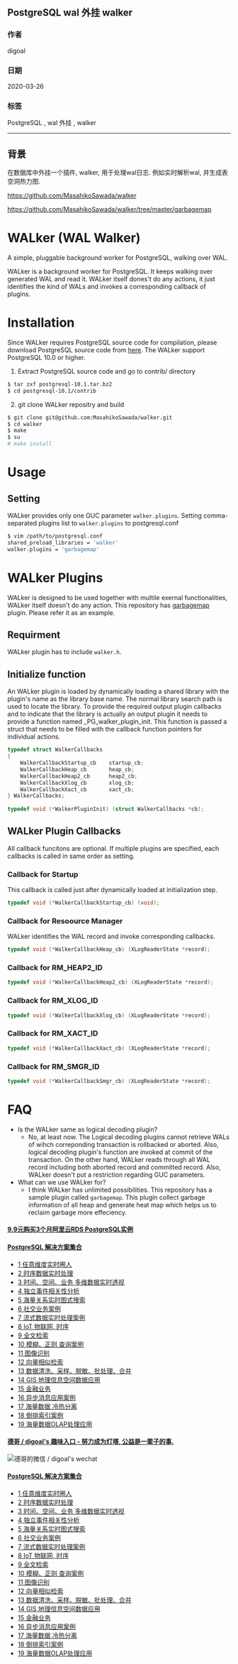 ## PostgreSQL wal 外挂 walker   
                                          
### 作者                                           
digoal                                          
                                          
### 日期                                                                      
2020-03-26                                           
                                          
### 标签                                                                            
PostgreSQL , wal 外挂 , walker          
                                          
----                                           
                                          
## 背景      
在数据库中外挂一个插件, walker, 用于处理wal日志. 例如实时解析wal, 并生成表空洞热力图.   
  
https://github.com/MasahikoSawada/walker  
  
https://github.com/MasahikoSawada/walker/tree/master/garbagemap  
  
# WALker (WAL Walker)  
  
A simple, pluggable background worker for PostgreSQL, walking over WAL.  
  
WALker is a background worker for PostgreSQL. It keeps walking over generated WAL and read it. WALker itself dones't do any actions, it just identifies the kind of WALs and invokes a corresponding callback of plugins.  
  
# Installation  
Since WALker requires PostgreSQL source code for compilation, please download PostgreSQL source code from [here](https://www.postgresql.org/ftp/source/). The WALker support PostgreSQL 10.0 or higher.  
  
1. Extract PostgreSQL source code and go to contrib/ directory  
```bash  
$ tar zxf postgresql-10.1.tar.bz2  
$ cd postgresql-10.1/contrib  
```  
2. git clone WALker repositry and build  
```bash  
$ git clone git@github.com:MasahikoSawada/walker.git  
$ cd walker  
$ make  
$ su  
# make install  
```  
  
# Usage  
  
## Setting  
WALker provides only one GUC parameter `walker.plugins`. Setting comma-separated plugins list to `walker.plugins` to postgresql.conf  
  
```bash  
$ vim /path/to/postgresql.conf  
shared_preload_libraries = 'walker'  
walker.plugins = 'garbagemap'  
```  
# WALker Plugins  
WALker is designed to be used together with multile exernal functionalities, WALker itself doesn't do any action. This repository has [garbagemap](https://github.com/MasahikoSawada/walker/tree/master/garbagemap) plugin. Please refer it as an example.  
  
## Requirment  
WALker plugin has to include `walker.h`.  
  
## Initialize function  
An WALker plugin is loaded by dynamically loading a shared library with the plugin's name as the library base name. The normal library search path is used to locate the library. To provide the required output plugin callbacks and to indicate that the library is actually an output plugin it needs to provide a function named _PG_walker_plugin_init. This function is passed a struct that needs to be filled with the callback function pointers for individual actions.  
  
```c  
typedef struct WalkerCallbacks  
{  
	WalkerCallbackStartup_cb	startup_cb;  
	WalkerCallbackHeap_cb		heap_cb;  
	WalkerCallbackHeap2_cb		heap2_cb;  
	WalkerCallbackXlog_cb		xlog_cb;  
	WalkerCallbackXact_cb		xact_cb;  
} WalkerCallbacks;  
  
typedef void (*WalkerPluginInit) (struct WalkerCallbacks *cb);  
```  
  
## WALker Plugin Callbacks  
All callback funcitons are optional. If multiple plugins are specified, each callbacks is called in same order as setting.  
  
### Callback for Startup  
This callback is called just after dynamically loaded at initialization step.  
  
```c  
typedef void (*WalkerCallbackStartup_cb) (void);  
```  
  
### Callback for Resoource Manager  
WALker identifies the WAL record and invoke corresponding callbacks.  
  
```c  
typedef void (*WalkerCallbackHeap_cb) (XLogReaderState *record);  
```  
  
### Callback for RM_HEAP2_ID  
  
```c  
typedef void (*WalkerCallbackHeap2_cb) (XLogReaderState *record);  
```  
  
### Callback for RM_XLOG_ID  
  
```c  
typedef void (*WalkerCallbackXlog_cb) (XLogReaderState *record);  
```  
  
### Callback for RM_XACT_ID  
  
```c  
typedef void (*WalkerCallbackXact_cb) (XLogReaderState *record);  
```  
  
### Callback for RM_SMGR_ID  
  
```c  
typedef void (*WalkerCallbackSmgr_cb) (XLogReaderState *record);  
```  
  
# FAQ  
* Is the WALker same as logical decoding plugin?  
  * No, at least now. The Logical decoding plugins cannot retrieve WALs of wihch correponding transaction is rollbacked or aborted. Also, logical decoding plugin's function are invoked at commit of the transaction. On the other hand, WALker reads through all WAL record including both aborted record and committed record. Also, WALker doesn't put a restriction regarding GUC parameters.  
* What can we use WALker for?  
  * I think WALker has unlimited possibilities. This repository has a sample plugin called `garbagemap`. This plugin collect garbage information of all heap and generate heat map which helps us to reclaim garbage more effeciency.  
  
  
  
  
  
  
  
  
  
  
  
  
  
  
  
  
  
  
  
  
  
  
  
  
  
  
#### [9.9元购买3个月阿里云RDS PostgreSQL实例](https://www.aliyun.com/database/postgresqlactivity "57258f76c37864c6e6d23383d05714ea")
  
  
#### [PostgreSQL 解决方案集合](https://yq.aliyun.com/topic/118 "40cff096e9ed7122c512b35d8561d9c8")
- [1 任意维度实时圈人](https://yq.aliyun.com/topic/118 "40cff096e9ed7122c512b35d8561d9c8")
- [2 时序数据实时处理](https://yq.aliyun.com/topic/118 "40cff096e9ed7122c512b35d8561d9c8")
- [3 时间、空间、业务 多维数据实时透视](https://yq.aliyun.com/topic/118 "40cff096e9ed7122c512b35d8561d9c8")
- [4 独立事件相关性分析](https://yq.aliyun.com/topic/118 "40cff096e9ed7122c512b35d8561d9c8")
- [5 海量关系实时图式搜索](https://yq.aliyun.com/topic/118 "40cff096e9ed7122c512b35d8561d9c8")
- [6 社交业务案例](https://yq.aliyun.com/topic/118 "40cff096e9ed7122c512b35d8561d9c8")
- [7 流式数据实时处理案例](https://yq.aliyun.com/topic/118 "40cff096e9ed7122c512b35d8561d9c8")
- [8 IoT 物联网, 时序](https://yq.aliyun.com/topic/118 "40cff096e9ed7122c512b35d8561d9c8")
- [9 全文检索](https://yq.aliyun.com/topic/118 "40cff096e9ed7122c512b35d8561d9c8")
- [10 模糊、正则 查询案例](https://yq.aliyun.com/topic/118 "40cff096e9ed7122c512b35d8561d9c8")
- [11 图像识别](https://yq.aliyun.com/topic/118 "40cff096e9ed7122c512b35d8561d9c8")
- [12 向量相似检索](https://yq.aliyun.com/topic/118 "40cff096e9ed7122c512b35d8561d9c8")
- [13 数据清洗、采样、脱敏、批处理、合并](https://yq.aliyun.com/topic/118 "40cff096e9ed7122c512b35d8561d9c8")
- [14 GIS 地理信息空间数据应用](https://yq.aliyun.com/topic/118 "40cff096e9ed7122c512b35d8561d9c8")
- [15 金融业务](https://yq.aliyun.com/topic/118 "40cff096e9ed7122c512b35d8561d9c8")
- [16 异步消息应用案例](https://yq.aliyun.com/topic/118 "40cff096e9ed7122c512b35d8561d9c8")
- [17 海量数据 冷热分离](https://yq.aliyun.com/topic/118 "40cff096e9ed7122c512b35d8561d9c8")
- [18 倒排索引案例](https://yq.aliyun.com/topic/118 "40cff096e9ed7122c512b35d8561d9c8")
- [19 海量数据OLAP处理应用](https://yq.aliyun.com/topic/118 "40cff096e9ed7122c512b35d8561d9c8")
  
  
#### [德哥 / digoal's 趣味入口 - 努力成为灯塔, 公益是一辈子的事.](https://github.com/digoal/blog/blob/master/README.md "22709685feb7cab07d30f30387f0a9ae")
  
  
![德哥的微信 / digoal's wechat](../pic/digoal_weixin.jpg "f7ad92eeba24523fd47a6e1a0e691b59")
  
  
#### [PostgreSQL 解决方案集合](https://yq.aliyun.com/topic/118 "40cff096e9ed7122c512b35d8561d9c8")
- [1 任意维度实时圈人](https://yq.aliyun.com/topic/118 "40cff096e9ed7122c512b35d8561d9c8")
- [2 时序数据实时处理](https://yq.aliyun.com/topic/118 "40cff096e9ed7122c512b35d8561d9c8")
- [3 时间、空间、业务 多维数据实时透视](https://yq.aliyun.com/topic/118 "40cff096e9ed7122c512b35d8561d9c8")
- [4 独立事件相关性分析](https://yq.aliyun.com/topic/118 "40cff096e9ed7122c512b35d8561d9c8")
- [5 海量关系实时图式搜索](https://yq.aliyun.com/topic/118 "40cff096e9ed7122c512b35d8561d9c8")
- [6 社交业务案例](https://yq.aliyun.com/topic/118 "40cff096e9ed7122c512b35d8561d9c8")
- [7 流式数据实时处理案例](https://yq.aliyun.com/topic/118 "40cff096e9ed7122c512b35d8561d9c8")
- [8 IoT 物联网, 时序](https://yq.aliyun.com/topic/118 "40cff096e9ed7122c512b35d8561d9c8")
- [9 全文检索](https://yq.aliyun.com/topic/118 "40cff096e9ed7122c512b35d8561d9c8")
- [10 模糊、正则 查询案例](https://yq.aliyun.com/topic/118 "40cff096e9ed7122c512b35d8561d9c8")
- [11 图像识别](https://yq.aliyun.com/topic/118 "40cff096e9ed7122c512b35d8561d9c8")
- [12 向量相似检索](https://yq.aliyun.com/topic/118 "40cff096e9ed7122c512b35d8561d9c8")
- [13 数据清洗、采样、脱敏、批处理、合并](https://yq.aliyun.com/topic/118 "40cff096e9ed7122c512b35d8561d9c8")
- [14 GIS 地理信息空间数据应用](https://yq.aliyun.com/topic/118 "40cff096e9ed7122c512b35d8561d9c8")
- [15 金融业务](https://yq.aliyun.com/topic/118 "40cff096e9ed7122c512b35d8561d9c8")
- [16 异步消息应用案例](https://yq.aliyun.com/topic/118 "40cff096e9ed7122c512b35d8561d9c8")
- [17 海量数据 冷热分离](https://yq.aliyun.com/topic/118 "40cff096e9ed7122c512b35d8561d9c8")
- [18 倒排索引案例](https://yq.aliyun.com/topic/118 "40cff096e9ed7122c512b35d8561d9c8")
- [19 海量数据OLAP处理应用](https://yq.aliyun.com/topic/118 "40cff096e9ed7122c512b35d8561d9c8")
  
